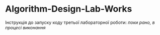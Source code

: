 # Algorithm-Design-Lab-Works
Інструкція до запуску коду третьої лабораторної роботи:
*поки рано, в процесі виконання*

